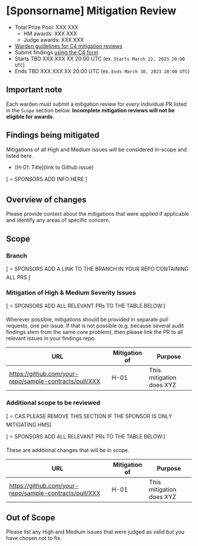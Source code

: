 # [Sponsorname] Mitigation Review
- Total Prize Pool: XXX XXX
  - HM awards: XXX XXX
  - Judge awards: XXX XXX
- [Warden guidelines for C4 mitigation reviews](https://code4rena.notion.site/Guidelines-for-C4-mitigation-reviews-ed10fc5cfbf640bd8dcec66f38b343c4)
- Submit findings [using the C4 form](https://code4rena.com/contests/YYYY-MM-sponsorName-mitigation-review/submit)
- Starts TBD XXX XXX XX 20:00 UTC (ex. `Starts March 22, 2023 20:00 UTC`)
- Ends TBD XXX XXX XX 20:00 UTC (ex. `Ends March 30, 2023 20:00 UTC`)

## Important note 

Each warden must submit a mitigation review for *every* individual PR listed in the `Scope` section below. **Incomplete mitigation reviews will not be eligible for awards.**

## Findings being mitigated

Mitigations of all High and Medium issues will be considered in-scope and listed here.

- [H-01: Title](link to Github issue)

[ ⭐️ SPONSORS ADD INFO HERE ]

## Overview of changes

Please provide context about the mitigations that were applied if applicable and identify any areas of specific concern.

## Scope

### Branch
[ ⭐️ SPONSORS ADD A LINK TO THE BRANCH IN YOUR REPO CONTAINING ALL PRS ]

### Mitigation of High & Medium Severity Issues
[ ⭐️ SPONSORS ADD ALL RELEVANT PRs TO THE TABLE BELOW:]

Wherever possible, mitigations should be provided in separate pull requests, one per issue. If that is not possible (e.g. because several audit findings stem from the same core problem), then please link the PR to all relevant issues in your findings repo. 

| URL | Mitigation of | Purpose | 
| ----------- | ------------- | ----------- |
| https://github.com/your-repo/sample-contracts/pull/XXX | H-01 | This mitigation does XYZ | 

### Additional scope to be reviewed
[ ⭐️ CAS PLEASE REMOVE THIS SECTION IF THE SPONSOR IS ONLY MITIGATING HMS]

[ ⭐️ SPONSORS ADD ALL RELEVANT PRs TO THE TABLE BELOW:]

These are additional changes that will be in scope.

| URL | Mitigation of | Purpose | 
| ----------- | ------------- | ----------- |
| https://github.com/your-repo/sample-contracts/pull/XXX | H-01 | This mitigation does XYZ | 

## Out of Scope

Please list any High and Medium issues that were judged as valid but you have chosen not to fix.
